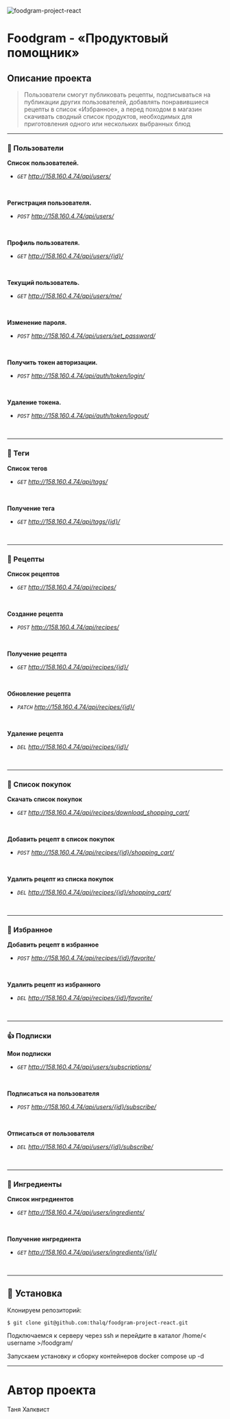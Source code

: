 ![foodgram-project-react](https://github.com/thalq/foodgram-project-react/actions/workflows/main.yml/badge.svg)

# Foodgram - «Продуктовый помощник»

## Описание проекта
> Пользователи смогут публиковать рецепты, подписываться на публикации других пользователей, добавлять понравившиеся рецепты в список «Избранное», а перед походом в магазин скачивать сводный список продуктов, необходимых для приготовления одного или нескольких выбранных блюд
----

### :bust_in_silhouette: Пользователи
**Список пользователей.**
- _`GET` http://158.160.4.74/api/users/_
<br />


**Регистрация пользователя.**
- _`POST` http://158.160.4.74/api/users/_
<br />


**Профиль пользователя.**
- _`GET` http://158.160.4.74/api/users/{id}/_
<br />


**Текущий пользователь.**
- _`GET` http://158.160.4.74/api/users/me/_
<br />

**Изменение пароля.**
- _`POST` http://158.160.4.74/api/users/set_password/_
<br />

**Получить токен авторизации.**
- _`POST` http://158.160.4.74/api/auth/token/login/_
<br />

**Удаление токена.**
- _`POST` http://158.160.4.74/api/auth/token/logout/_
<br />

----

### :pushpin: Теги

**Cписок тегов**
- _`GET` http://158.160.4.74/api/tags/_
<br />


**Получение тега**
- _`GET` http://158.160.4.74/api/tags/{id}/_
<br />

----

### :fork_and_knife: Рецепты

**Список рецептов**
- _`GET` http://158.160.4.74/api/recipes/_
<br />

**Создание рецепта**
- _`POST` http://158.160.4.74/api/recipes/_
<br />

**Получение рецепта**
- _`GET` http://158.160.4.74/api/recipes/{id}/_
<br />

**Обновление рецепта**
- _`PATCH` http://158.160.4.74/api/recipes/{id}/_
<br />


**Удаление рецепта**
- _`DEL` http://158.160.4.74/api/recipes/{id}/_
<br />

----

### :memo: Список покупок

**Скачать список покупок**
- _`GET` http://158.160.4.74/api/recipes/download_shopping_cart/_
<br />

**Добавить рецепт в список покупок**
- _`POST` http://158.160.4.74/api/recipes/{id}/shopping_cart/_
<br />

**Удалить рецепт из списка покупок**
- _`DEL` http://158.160.4.74/api/recipes/{id}/shopping_cart/_
<br />

----

### :star2: Избранное

**Добавить рецепт в избранное**
- _`POST` http://158.160.4.74/api/recipes/{id}/favorite/_
<br />

**Удалить рецепт из избранного**
- _`DEL` http://158.160.4.74/api/recipes/{id}/favorite/_
<br />

----

### :+1: Подписки

**Мои подписки**
- _`GET` http://158.160.4.74/api/users/subscriptions/_
<br />

**Подписаться на пользователя**
- _`POST` http://158.160.4.74/api/users/{id}/subscribe/_
<br />

**Отписаться от пользователя**
- _`DEL` http://158.160.4.74/api/users/{id}/subscribe/_
<br />

----

### :tomato: Ингредиенты

**Список ингредиентов**
- _`GET` http://158.160.4.74/api/users/ingredients/_
<br />

**Получение ингредиента**
- _`GET` http://158.160.4.74/api/users/ingredients/{id}/_
<br />

----

## :wrench: Установка
Клонируем репозиторий:

```$ git clone git@github.com:thalq/foodgram-project-react.git```

Подключаемся к серверу через ssh и перейдите в каталог
/home/< username >/foodgram/

Запускаем установку и сборку контейнеров
docker compose up -d

----
# Автор проекта
Таня Халквист
